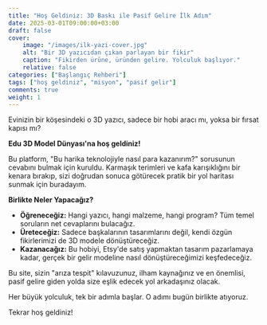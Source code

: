 ```yaml
---
title: "Hoş Geldiniz: 3D Baskı ile Pasif Gelire İlk Adım"
date: 2025-03-01T09:00:00+03:00
draft: false
cover:
    image: "/images/ilk-yazi-cover.jpg"
    alt: "Bir 3D yazıcıdan çıkan parlayan bir fikir"
    caption: "Fikirden ürüne, üründen gelire. Yolculuk başlıyor."
    relative: false
categories: ["Başlangıç Rehberi"]
tags: ["hoş geldiniz", "misyon", "pasif gelir"]
comments: true
weight: 1
---
```


Evinizin bir köşesindeki o 3D yazıcı, sadece bir hobi aracı mı, yoksa bir fırsat kapısı mı?

**Edu 3D Model Dünyası'na hoş geldiniz!**

Bu platform, "Bu harika teknolojiyle nasıl para kazanırım?" sorusunun cevabını bulmak için kuruldu. Karmaşık terimleri ve kafa karışıklığını bir kenara bırakıp, sizi doğrudan sonuca götürecek pratik bir yol haritası sunmak için buradayım.

**Birlikte Neler Yapacağız?**

*   **Öğreneceğiz:** Hangi yazıcı, hangi malzeme, hangi program? Tüm temel soruların net cevaplarını bulacağız.
*   **Üreteceğiz:** Sadece başkalarının tasarımlarını değil, kendi özgün fikirlerimizi de 3D modele dönüştüreceğiz.
*   **Kazanacağız:** Bu hobiyi, Etsy'de satış yapmaktan tasarım pazarlamaya kadar, gerçek bir gelir modeline nasıl dönüştüreceğimizi keşfedeceğiz.

Bu site, sizin "arıza tespit" kılavuzunuz, ilham kaynağınız ve en önemlisi, pasif gelire giden yolda size eşlik edecek yol arkadaşınız olacak.

Her büyük yolculuk, tek bir adımla başlar. O adımı bugün birlikte atıyoruz.

Tekrar hoş geldiniz!